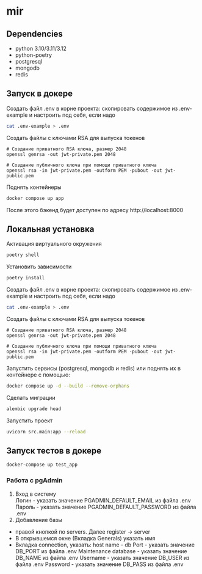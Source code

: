 # mir

## Dependencies
* python 3.10/3.11/3.12
* python-poetry
* postgresql
* mongodb
* redis


## Запуск в докере
Создать файл .env в корне проекта: скопировать содержимое из .env-example и настроить под себя, если надо
```sh
cat .env-example > .env
```
Создать файлы с ключами RSA для выпуска токенов
```shell
# Создание приватного RSA ключа, размер 2048
openssl genrsa -out jwt-private.pem 2048

# Создание публичного ключа при помощи приватного ключа
openssl rsa -in jwt-private.pem -outform PEM -pubout -out jwt-public.pem
```
Поднять контейнеры
```sh
docker compose up app
```
После этого бэкенд будет доступен по адресу http://localhost:8000 

## Локальная установка
Активация виртуального окружения
```sh
poetry shell
```
Установить зависимости
```sh
poetry install
```
Создать файл .env в корне проекта: скопировать содержимое из .env-example и настроить под себя, если надо
```sh
cat .env-example > .env
```
Создать файлы с ключами RSA для выпуска токенов
```shell
# Создание приватного RSA ключа, размер 2048
openssl genrsa -out jwt-private.pem 2048

# Создание публичного ключа при помощи приватного ключа
openssl rsa -in jwt-private.pem -outform PEM -pubout -out jwt-public.pem
```
Запустить сервисы (postgresql, mongodb и redis) или поднять их в контейнере с помощью:
```sh
docker compose up -d --build --remove-orphans
```
Сделать миграции
```sh
alembic upgrade head
```
Запустить проект
```sh
uvicorn src.main:app --reload
```

## Запуск тестов в докере
```sh
docker-compose up test_app
```

### Работа с pgAdmin
1. Вход в систему  
Логин - указать значение PGADMIN_DEFAULT_EMAIL из файла .env
Пароль - указать значение PGADMIN_DEFAULT_PASSWORD из файла .env
2. Добавление базы
 - правой кнопкой по servers. Далее register -> server
 - В открывшемся окне (Вкладка Generals) указать имя
 - Вкладка connection, указать:
host name - db
Port - указать значение DB_PORT из файла .env
Maintenance database - указать значение DB_NAME из файла .env
Username - указать значение DB_USER из файла .env
Password - указать значение DB_PASS из файла .env
